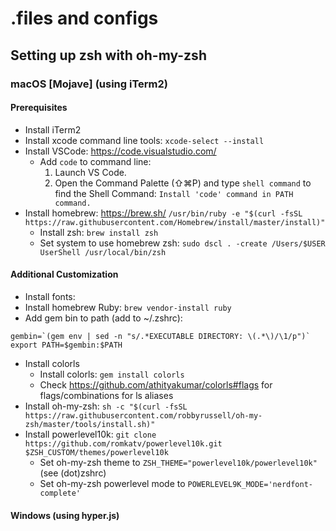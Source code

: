 # .files and configs

## Setting up zsh with oh-my-zsh  

### macOS [Mojave] (using iTerm2)  
#### Prerequisites  
* Install iTerm2  
* Install xcode command line tools: ```xcode-select --install```  
* Install VSCode: https://code.visualstudio.com/  
  * Add ```code``` to command line:  
    1. Launch VS Code.  
    2. Open the Command Palette (⇧⌘P) and type ```shell command``` to find the Shell Command: ```Install 'code' command in PATH command.```  
* Install homebrew: https://brew.sh/ ```/usr/bin/ruby -e "$(curl -fsSL https://raw.githubusercontent.com/Homebrew/install/master/install)"```  
  * Install zsh: ```brew install zsh```  
  * Set system to use homebrew zsh: ```sudo dscl . -create /Users/$USER UserShell /usr/local/bin/zsh```  
#### Additional Customization  
* Install fonts:  
* Install homebrew Ruby: ```brew vendor-install ruby```  
* Add gem bin to path (add to ~/.zshrc): 
```
gembin=`(gem env | sed -n "s/.*EXECUTABLE DIRECTORY: \(.*\)/\1/p")`
export PATH=$gembin:$PATH
```
* Install colorls  
  * Install colorls: ```gem install colorls```  
  * Check https://github.com/athityakumar/colorls#flags for flags/combinations for ls aliases
* Install oh-my-zsh: ```sh -c "$(curl -fsSL https://raw.githubusercontent.com/robbyrussell/oh-my-zsh/master/tools/install.sh)"```
* Install powerlevel10k: ```git clone https://github.com/romkatv/powerlevel10k.git $ZSH_CUSTOM/themes/powerlevel10k```
  * Set oh-my-zsh theme to ```ZSH_THEME="powerlevel10k/powerlevel10k"``` (see (dot)zshrc)  
  * Set oh-my-zsh powerlevel mode to ```POWERLEVEL9K_MODE='nerdfont-complete'```
  
#### Windows (using hyper.js)
